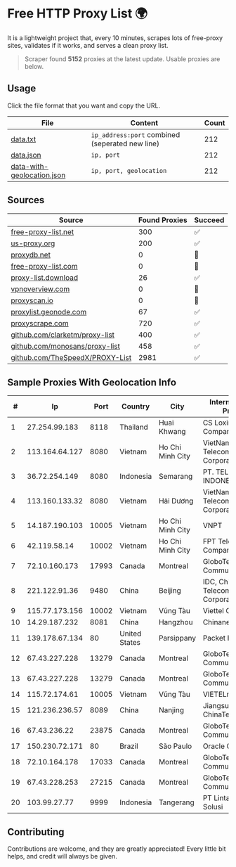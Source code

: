 
# Free HTTP Proxy List 🌍

It is a lightweight project that, every 10 minutes, scrapes lots of free-proxy sites, validates if it works, and serves a clean proxy list.


> Scraper found **5152** proxies at the latest update. Usable proxies are below.

## Usage

Click the file format that you want and copy the URL.


|File|Content|Count|
|----|-------|-----|
|[data.txt](https://raw.githubusercontent.com/themiralay/Proxy-List-World/master/data.txt)|`ip_address:port` combined (seperated new line)|212|
|[data.json](https://raw.githubusercontent.com/themiralay/Proxy-List-World/master/data.json)|`ip, port`|212|
|[data-with-geolocation.json](https://raw.githubusercontent.com/themiralay/Proxy-List-World/master/data-with-geolocation.json)|`ip, port, geolocation`|212|

## Sources

|Source|Found Proxies|Succeed|
|------|-------------|-------|
|[free-proxy-list.net](https://free-proxy-list.net)|300|✅|
|[us-proxy.org](https://www.us-proxy.org)|200|✅|
|[proxydb.net](http://proxydb.net)|0|🚫|
|[free-proxy-list.com](https://free-proxy-list.com/?page=&port=&type%5B%5D=http&type%5B%5D=https&up_time=0&search=Search)|0|🚫|
|[proxy-list.download](https://www.proxy-list.download/HTTP)|26|✅|
|[vpnoverview.com](https://vpnoverview.com/privacy/anonymous-browsing/free-proxy-servers)|0|🚫|
|[proxyscan.io](https://www.proxyscan.io)|0|🚫|
|[proxylist.geonode.com](https://proxylist.geonode.com/api/proxy-list?limit=300&page=1&sort_by=lastChecked&sort_type=desc&protocols=http,https)|67|✅|
|[proxyscrape.com](https://api.proxyscrape.com/v2/?request=displayproxies&protocol=http&timeout=10000&country=all&ssl=all&anonymity=all)|720|✅|
|[github.com/clarketm/proxy-list](https://raw.githubusercontent.com/clarketm/proxy-list/master/proxy-list-raw.txt)|400|✅|
|[github.com/monosans/proxy-list](https://raw.githubusercontent.com/monosans/proxy-list/main/proxies/http.txt)|458|✅|
|[github.com/TheSpeedX/PROXY-List](https://raw.githubusercontent.com/TheSpeedX/PROXY-List/master/http.txt)|2981|✅|


## Sample Proxies With Geolocation Info

|#|Ip|Port|Country|City|Internet Service Provider|
|-|--|----|-------|----|-------------------------|
|1|27.254.99.183|8118|Thailand|Huai Khwang|CS Loxinfo Public Company Limited|
|2|113.164.64.127|8080|Vietnam|Ho Chi Minh City|VietNam Post and Telecom Corporation|
|3|36.72.254.149|8080|Indonesia|Semarang|PT. TELKOM INDONESIA|
|4|113.160.133.32|8080|Vietnam|Hải Dương|VietNam Post and Telecom Corporation|
|5|14.187.190.103|10005|Vietnam|Ho Chi Minh City|VNPT|
|6|42.119.58.14|10002|Vietnam|Ho Chi Minh City|FPT Telecom Company|
|7|72.10.160.173|17993|Canada|Montreal|GloboTech Communications|
|8|221.122.91.36|9480|China|Beijing|IDC, China Telecommunications Corporation|
|9|115.77.173.156|10002|Vietnam|Vũng Tàu|Viettel Group|
|10|14.29.187.232|8081|China|Hangzhou|Chinanet|
|11|139.178.67.134|80|United States|Parsippany|Packet Host, Inc.|
|12|67.43.227.228|13279|Canada|Montreal|GloboTech Communications|
|13|67.43.227.228|13279|Canada|Montreal|GloboTech Communications|
|14|115.72.174.61|10005|Vietnam|Vũng Tàu|VIETELmetro|
|15|121.236.236.57|8089|China|Nanjing|Jiangsu Network of ChinaTelecom|
|16|67.43.236.22|23875|Canada|Montreal|GloboTech Communications|
|17|150.230.72.171|80|Brazil|São Paulo|Oracle Corporation|
|18|72.10.164.178|17033|Canada|Montreal|GloboTech Communications|
|19|67.43.228.253|27215|Canada|Montreal|GloboTech Communications|
|20|103.99.27.77|9999|Indonesia|Tangerang|PT Lintas Network Solusi|



## Contributing

Contributions are welcome, and they are greatly appreciated! Every
little bit helps, and credit will always be given.

